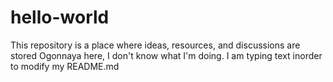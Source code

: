 # hello-world
This repository is a place where ideas, resources, and discussions are stored
Ogonnaya here, I don't know what I'm doing.
I am typing text inorder to modify my README.md 
